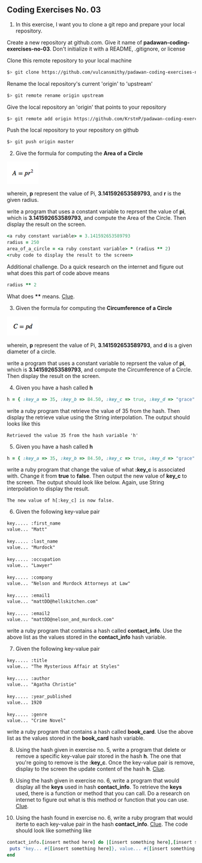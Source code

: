 ## Coding Exercises No. 03
1.  In this exercise, I want you to clone a git repo and prepare your local repository.

Create a new repository at github.com. Give it name of **padawan-coding-exercises-no-03**. Don't initialize it with a README, .gitignore, or license

Clone this remote repository to your local machine

```bash
$> git clone https://github.com/vulcansmithy/padawan-coding-exercises-no-03.git
```

Rename the local repository's current 'origin' to 'upstream'

```bash
$> git remote rename origin upstream
```

Give the local repository an 'origin' that points to your repository

```bash
$> git remote add origin https://github.com/KrstnP/padawan-coding-exercises-no-03.git
```
Push the local repository to your repository on github

```bash
$> git push origin master
```

2.  Give the formula for computing the **Area of a Circle**

![Area of a Circle formula](/images/area-of-a-circle-formula.png)

wherein, **p** represent the value of Pi, **3.141592653589793**, and **r** is the given radius.   

write a program that uses a constant variable to reprsent the value of **pi**, which is **3.141592653589793**, and compute the Area of the Circle. Then display the result on the screen.

```ruby
<a ruby constant variable> = 3.141592653589793
radius = 250
area_of_a_circle = <a ruby constant variable> * (radius ** 2)
<ruby code to display the result to the screen>
```

Additional challenge. Do a quick research on the internet and figure out what does this part of code above means

```ruby
radius ** 2
```

 What does **\*\*** means. [Clue](https://www.ruby-forum.com/topic/76409).

3.  Given the formula for computing the **Circumference of a Circle**

![Area of a Circle formula](/images/circumference-of-a-circle.png)

wherein, **p** represent the value of Pi, **3.141592653589793**, and **d** is a given diameter of a circle.

write a program that uses a constant variable to reprsent the value of **pi**, which is **3.141592653589793**, and compute the Circumference of a Circle. Then display the result on the screen.

4.  Given you have a hash called **h**

```ruby
h = { :key_a => 35, :key_b => 84.50, :key_c => true, :key_d => "grace" }
```

write a ruby program that retrieve the value of 35 from the
hash. Then display the retrieve value using the String interpolation. The output should looks like this

```
Retrieved the value 35 from the hash variable 'h'
```  

5.  Given you have a hash called **h**

```ruby
h = { :key_a => 35, :key_b => 84.50, :key_c => true, :key_d => "grace" }
```

write a ruby program that change the value of what **:key_c** is associated with. Change it from **true** to **false**. Then output the new value of **key_c** to the screen. The output should look like below. Again, use String interpolation to display the result.

```
The new value of h[:key_c] is now false.
```

6.  Given the following key-value pair

```
key..... :first_name
value... "Matt"

key..... :last_name
value... "Murdock"

key..... :occupation
value... "Lawyer"

key..... :company
value... "Nelson and Murdock Attorneys at Law"

key..... :email1
value... "mattDD@hellskitchen.com"

key..... :email2
value... "mattDD@nelson_and_murdock.com"
```

 write a ruby program that contains a hash called **contact_info**. Use the above list as the values stored in the **contact_info** hash variable.

7.  Given the following key-value pair

```
key..... :title
value... "The Mysterious Affair at Styles"

key..... :author
value... "Agatha Christie"

key..... :year_published
value... 1920

key..... :genre
value... "Crime Novel"
```

write a ruby program that contains a hash called **book_card**. Use the above list as the values stored in the **book_card** hash variable.

8.  Using the hash given in exercise no. 5, write a program that delete or remove a specific key-value pair stored in the hash **h**. The one that you're going to remove is the **:key_c**. Once the key-value pair is remove, display to the screen the update content of the hash **h**. [Clue](https://docs.ruby-lang.org/en/2.0.0/Hash.html).

9.  Using the hash given in exercise no. 6, write a program that would display all the **keys** used in hash **contact_info**. To retrieve the **keys** used, there is a function or method that you can call. Do a research on internet to figure out what is this method or function that you can use. [Clue](https://docs.ruby-lang.org/en/2.0.0/Hash.html#method-i-keys).

10.  Using the hash found in exercise no. 6, write a ruby program that would iterte to each key-value pair in the hash **contact_info**. [Clue](https://docs.ruby-lang.org/en/2.0.0/Hash.html#method-i-each). The code should look like something like

```ruby
contact_info.[insert method here] do |[insert something here],[insert something here]|
 puts "key... #{[insert something here]}, value... #{[insert something here]}"
end
```
